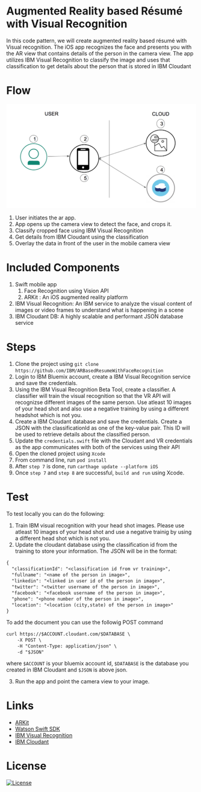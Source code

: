 # Augmented Reality based Résumé with Visual Recognition
In this code pattern, we will create augmented reality based résumé with Visual recognition. The iOS app recognizes the face and presents you with the AR view that contains details of the person in the camera view. The app utilizes IBM Visual Recognition to classify the image and uses that classification to get details about the person that is stored in IBM Cloudant


# Flow

![ARResume Architecture](architecture.png)

1. User initiates the ar app.
2. App opens up the camera view to detect the face, and crops it.
3. Classify cropped face using IBM Visual Recognition
4. Get details from IBM Cloudant using the classification
5. Overlay the data in front of the user in the mobile camera view


# Included Components
1. Swift mobile app
    1. Face Recognition using Vision API
    1. ARKit : An iOS augmented reality platform        
2. IBM Visual Recognition: An IBM service to analyze the visual content of images or video frames to understand what is happening in a scene
3. IBM Cloudant DB: A highly scalable and performant JSON database service


# Steps
1. Clone the project using `git clone https://github.com/IBM/ARBasedResumeWithFaceRecognition`
2. Login to IBM Bluemix account, create a IBM Visual Recognition service and save the credentials.
3. Using the IBM Visual Recognition Beta Tool, create a classifier. A classifier will train the visual recognition so that the    VR API will recognizse different images of the same person. Use atleast 10 images of your head shot and also use a negative    training by using a different headshot which is not you.
4. Create a IBM Cloudant database and save the credentials. Create a JSON with the classificationId as one of the key-value      pair. This ID will be used to retrieve details about the classified person.
5. Update the `credentials.swift` file with the Cloudant and VR credentials as the app communicates with both of the services    using their API
6. Open the cloned project using `Xcode`
7. From command line, run `pod install`
8. After `step 7` is done, run `carthage update --platform iOS`
9. Once `step 7` and `step 8` are successful, `build and run` using Xcode.

# Test
To test locally you can do the following: 
1. Train IBM visual recognition with your head shot images. Please use atleast 10 images of your head shot and use a negative trainig by using a different head shot which is not you.
2. Update the cloudant database using the classification id from the training to store your information. The JSON will be in the format:

```
{  
  "classificationId": "<classification id from vr training>",
  "fullname": "<name of the person in image>",
  "linkedin": "<linked in user id of the person in image>",
  "twitter": "<twitter username of the person in image>",
  "facebook": "<facebook username of the person in image>",
  "phone": "<phone number of the person in image>",
  "location": "<location (city,state) of the person in image>"
}
```

To add the document you can use the followig POST command

```
curl https://$ACCOUNT.cloudant.com/$DATABASE \
    -X POST \
    -H "Content-Type: application/json" \
    -d "$JSON"
```

where `$ACCOUNT` is your bluemix account id, `$DATABASE` is the database you created in IBM Cloudant and `$JSON` is above json.

3. Run the app and point the camera view to your image.

# Links
* [ARKit](https://developer.apple.com/arkit)
* [Watson Swift SDK](https://github.com/watson-developer-cloud/swift-sdk)
* [IBM Visual Recognition](https://www.ibm.com/watson/services/visual-recognition-4)
* [IBM Cloudant](https://www.ibm.com/cloud/cloudant) 

# License
[![License](https://img.shields.io/badge/License-Apache%202.0-blue.svg)](https://opensource.org/licenses/Apache-2.0)




